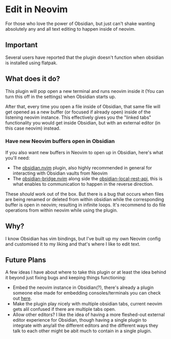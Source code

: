 # Edit in Neovim

For those who love the power of Obsidian, but just can't shake wanting absolutely any and all text editing to happen inside of neovim.

## Important

Several users have reported that the plugin doesn't function when obsidian is installed using flatpak.

## What does it do?

This plugin will pop open a new terminal and runs neovim inside it (You can turn this off in the settings) when Obsidian starts up.

After that, every time you open a file inside of Obsidian, that same file will get opened as a new buffer (or focused if already open) inside of the listening neovim instance. This effectively gives you the "linked tabs" functionality you would get inside Obsidian, but with an external editor (in this case neovim) instead.

### Have new Neovim buffers open in Obsidian

If you also want new buffers in Neovim to open up in Obsidian, here's what you'll need:

- The [obsidian.nvim](https://github.com/epwalsh/obsidian.nvim) plugin, also highly recommended in general for interacting with Obsidian vaults from Neovim
- The [obsidian-bridge.nvim](https://github.com/oflisback/obsidian-bridge.nvim) along side the [obsidian-local-rest-api](https://github.com/coddingtonbear/obsidian-local-rest-api), this is what enables to communication to happen in the reverse direction.

These _should_ work out of the box. But there is a bug that occurs when files are being renamed or deleted from within obsidian while the corresponding buffer is open in neovim; resulting in infinite loops. It's recommend to do file operations from within neovim while using the plugin.

## Why?

I know Obsidian has vim bindings, but I've built up my own Neovim config and customised it to my liking and that's where I like to edit text.

## Future Plans

A few ideas I have about where to take this plugin or at least the idea behind it beyond just fixing bugs and keeping things functioning:

- Embed the neovim instance in Obsidian(?), there's already a plugin someone else made for embedding consoles/terminals you can check out [here](https://github.com/polyipseity/obsidian-terminal).
- Make the plugin play nicely with multiple obsidian tabs, current neovim gets alil confused if there are multiple tabs open.
- Allow other editors? I like the idea of having a more fleshed-out external editor experience for Obsidian, though having a single plugin to integrate with any/all the different editors and the different ways they talk to each other might be abit much to contain in a single plugin.
